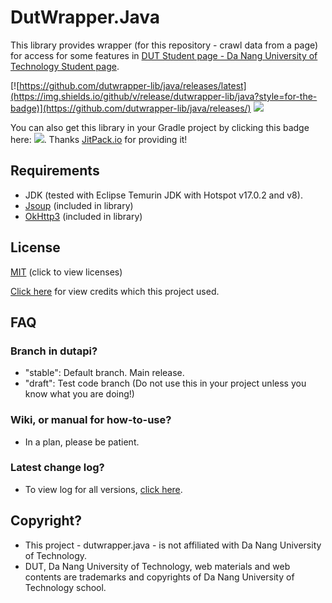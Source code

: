 # DutWrapper.Java

This library provides wrapper (for this repository - crawl data from a page) for access for some features
in [DUT Student page - Da Nang University of Technology Student page](http://sv.dut.udn.vn).

[![https://github.com/dutwrapper-lib/java/releases/latest](https://img.shields.io/github/v/release/dutwrapper-lib/java?style=for-the-badge)](https://github.com/dutwrapper-lib/java/releases/)
[![](https://jitpack.io/v/dutwrapper-lib/java.svg)](https://jitpack.io/#dutwrapper-lib/java)

You can also get this library in your Gradle project by clicking this badge here: [![](https://jitpack.io/v/dutwrapper-lib/java.svg)](https://jitpack.io/#dutwrapper-lib/java/). Thanks [JitPack.io](https://jitpack.io/) for providing it!

## Requirements
- JDK (tested with Eclipse Temurin JDK with Hotspot v17.0.2 and v8).
- [Jsoup](https://jsoup.org/) (included in library)
- [OkHttp3](https://square.github.io/okhttp/) (included in library)

## License
[MIT](LICENSE) (click to view licenses)

[Click here](CREDIT.md) for view credits which this project used.

## FAQ

### Branch in dutapi?
- "stable": Default branch. Main release.
- "draft": Test code branch (Do not use this in your project unless you know what you are doing!)

### Wiki, or manual for how-to-use?
- In a plan, please be patient.

### Latest change log?
- To view log for all versions, [click here](CHANGELOG.md).


## Copyright?
- This project - dutwrapper.java - is not affiliated with Da Nang University of Technology.
- DUT, Da Nang University of Technology, web materials and web contents are trademarks and copyrights of Da Nang
  University of Technology school.

